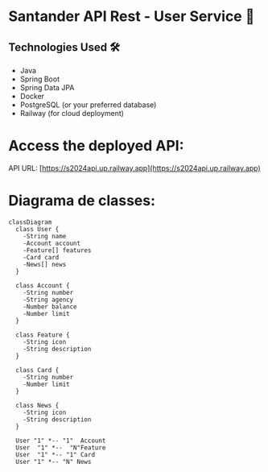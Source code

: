 # Santander API Rest - User Service 🚀

## Technologies Used 🛠️
- Java
- Spring Boot
- Spring Data JPA
- Docker
- PostgreSQL (or your preferred database)
- Railway (for cloud deployment)

# Access the deployed API:

API URL: [https://s2024api.up.railway.app](https://s2024api.up.railway.app)

# Diagrama de classes: 
```mermaid
classDiagram
  class User {
    -String name
    -Account account
    -Feature[] features
    -Card card
    -News[] news
  }

  class Account {
    -String number
    -String agency
    -Number balance
    -Number limit
  }

  class Feature {
    -String icon
    -String description
  }

  class Card {
    -String number
    -Number limit
  }

  class News {
    -String icon
    -String description
  }

  User "1" *-- "1"  Account
  User  "1" *--  "N"Feature
  User  "1" *-- "1" Card
  User "1" *-- "N" News

    
```
